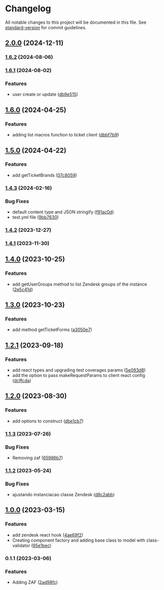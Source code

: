 # Changelog

All notable changes to this project will be documented in this file. See [standard-version](https://github.com/conventional-changelog/standard-version) for commit guidelines.

## [2.0.0](https://github.com/Coaktion/zendesk-clients-react/compare/v1.6.2...v2.0.0) (2024-12-11)

### [1.6.2](https://github.com/Coaktion/zendesk-clients-react/compare/v1.6.1...v1.6.2) (2024-08-06)

### [1.6.1](https://github.com/Coaktion/zendesk-clients-react/compare/v1.6.0...v1.6.1) (2024-08-02)


### Features

* user create or update ([db9e515](https://github.com/Coaktion/zendesk-clients-react/commit/db9e515fe482e86b5ea60339928a7a08f18031cf))

## [1.6.0](https://github.com/Coaktion/zendesk-clients-react/compare/v1.5.0...v1.6.0) (2024-04-25)


### Features

* adding list macros function to ticket client ([dbbf7b9](https://github.com/Coaktion/zendesk-clients-react/commit/dbbf7b9708c12a4b353c092b0743e4e1ba8f7bd5))

## [1.5.0](https://github.com/Coaktion/zendesk-clients-react/compare/v1.4.3...v1.5.0) (2024-04-22)


### Features

* add getTicketBrands ([07c8059](https://github.com/Coaktion/zendesk-clients-react/commit/07c8059c836d4da50052a54eef0d5b469bd6c007))

### [1.4.3](https://github.com/Coaktion/zendesk-clients-react/compare/v1.4.2...v1.4.3) (2024-02-16)


### Bug Fixes

* default content type and JSON stringify ([f91ac0d](https://github.com/Coaktion/zendesk-clients-react/commit/f91ac0d508b129312c976007f40266c2af9d44a0))
* test.yml file ([9bb7630](https://github.com/Coaktion/zendesk-clients-react/commit/9bb763093be47440b905ddff9064b8295f7003ef))

### [1.4.2](https://github.com/Coaktion/zendesk-clients-react/compare/v1.4.1...v1.4.2) (2023-12-27)

### [1.4.1](https://github.com/Coaktion/zendesk-clients-react/compare/v1.4.0...v1.4.1) (2023-11-30)

## [1.4.0](https://github.com/Coaktion/zendesk-clients-react/compare/v1.3.0...v1.4.0) (2023-10-25)


### Features

* add getUserGroups method to list Zendesk groups of the instance ([2e5c41d](https://github.com/Coaktion/zendesk-clients-react/commit/2e5c41d9ef57738e10a5aa7988aa66a3262e5f6f))

## [1.3.0](https://github.com/Coaktion/zendesk-clients-react/compare/v1.2.1...v1.3.0) (2023-10-23)


### Features

* add method getTicketForms ([a3050e7](https://github.com/Coaktion/zendesk-clients-react/commit/a3050e7e876883169d8b4c70c0b421491bdb8a61))

## [1.2.1](https://github.com/Coaktion/zendesk-clients-react/compare/v1.2.0...v1.3.0) (2023-09-18)


### Features

* add react types and upgrading test coverages params ([5e093d8](https://github.com/Coaktion/zendesk-clients-react/commit/5e093d802fe8d216c5cc4e23ce3453658a6bff7a))
* add the option to pass makeRequestParams to client react config ([dcffcda](https://github.com/Coaktion/zendesk-clients-react/commit/dcffcda17055f5a300a6c002ace195138702c2ab))

## [1.2.0](https://github.com/Coaktion/zendesk-clients-react/compare/v1.1.3...v1.2.0) (2023-08-30)


### Features

* add options to construct ([dbe1cb7](https://github.com/Coaktion/zendesk-clients-react/commit/dbe1cb7245fb63c1371a913eb55175ee8e3316c0))

### [1.1.3](https://github.com/Coaktion/zendesk-clients-react/compare/v1.1.2...v1.1.3) (2023-07-26)


### Bug Fixes

* Removing  zaf ([65986b7](https://github.com/Coaktion/zendesk-clients-react/commit/65986b7ccd0c7cc2acb81336085e06950d2a4a68))

### [1.1.2](https://github.com/Coaktion/zendesk-clients-react/compare/v1.1.1...v1.1.2) (2023-05-24)


### Bug Fixes

* ajustando instanciacao classe Zendesk ([d8c2abb](https://github.com/Coaktion/zendesk-clients-react/commit/d8c2abb5e49638cc171ecea1c946c4c2a5910919))

## [1.0.0](https://github.com/Coaktion/zendesk-clients-react/compare/v0.1.1...v1.0.0) (2023-03-15)

### Features

- add zendesk react hook ([4ae69f2](https://github.com/Coaktion/zendesk-clients-react/commit/4ae69f2ea149f4d5fc83408aa10e51c3df52ea8b))
- Creating component factory and adding base class to model with class-validator ([95e1bec](https://github.com/Coaktion/zendesk-clients-react/commit/95e1becf4abbf0b866db8088037448a3c27892f6))

### 0.1.1 (2023-03-06)

### Features

- Adding ZAF ([2ad98fc](https://github.com/Coaktion/zendesk-clients-react/commit/2ad98fc820b5af741b5801a74e38214783239be5))
